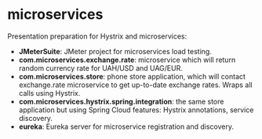 # microservices
Presentation preparation for Hystrix and microservices:
- **JMeterSuite**: JMeter project for microservices load testing.
- **com.microservices.exchange.rate**: microservice which will return random currency rate for UAH/USD and UAG/EUR.
- **com.microservices.store**: phone store application, which will contact exchange.rate microservice to get up-to-date exchange rates. Wraps all calls using Hystrix.
- **com.microservices.hystrix.spring.integration**: the same store application but using Spring Cloud features: Hystrix annotations, service discovery.
- **eureka**: Eureka server for microservice registration and discovery.
